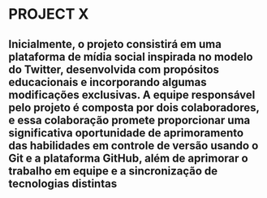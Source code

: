 # PROJECT X

## Inicialmente, o projeto consistirá em uma plataforma de mídia social inspirada no modelo do Twitter, desenvolvida com propósitos educacionais e incorporando algumas modificações exclusivas. A equipe responsável pelo projeto é composta por dois colaboradores, e essa colaboração promete proporcionar uma significativa oportunidade de aprimoramento das habilidades em controle de versão usando o Git e a plataforma GitHub, além de aprimorar o trabalho em equipe e a sincronização de tecnologias distintas
